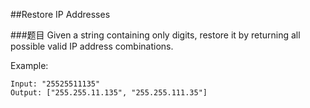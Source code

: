 ##Restore IP Addresses

###题目
Given a string containing only digits, restore it by returning all possible valid IP address combinations.

Example:
```
Input: "25525511135"
Output: ["255.255.11.135", "255.255.111.35"]
```